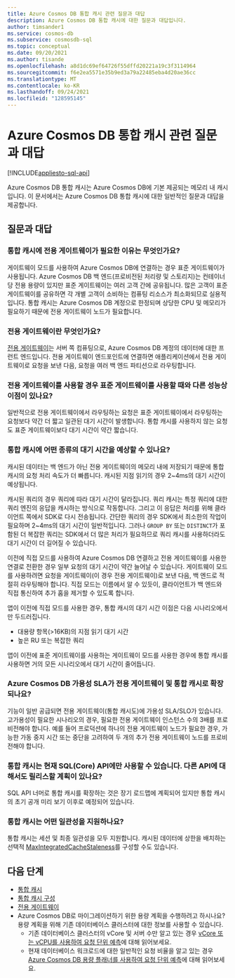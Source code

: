 ```yaml
---
title: Azure Cosmos DB 통합 캐시 관련 질문과 대답
description: Azure Cosmos DB 통합 캐시에 대한 질문과 대답입니다.
author: timsander1
ms.service: cosmos-db
ms.subservice: cosmosdb-sql
ms.topic: conceptual
ms.date: 09/20/2021
ms.author: tisande
ms.openlocfilehash: a8d1dc69ef64726f55dffd20221a19c3f3114964
ms.sourcegitcommit: f6e2ea5571e35b9ed3a79a22485eba4d20ae36cc
ms.translationtype: MT
ms.contentlocale: ko-KR
ms.lasthandoff: 09/24/2021
ms.locfileid: "128595145"
---
```

# <a name="azure-cosmos-db-integrated-cache-frequently-asked-questions"></a>Azure Cosmos DB 통합 캐시 관련 질문과 대답
[!INCLUDE[appliesto-sql-api](includes/appliesto-sql-api.md)]

Azure Cosmos DB 통합 캐시는 Azure Cosmos DB에 기본 제공되는 메모리 내 캐시입니다. 이 문서에서는 Azure Cosmos DB 통합 캐시에 대한 일반적인 질문과 대답을 제공합니다.

## <a name="frequently-asked-questions"></a>질문과 대답

### <a name="why-does-the-integrated-cache-require-a-dedicated-gateway"></a>통합 캐시에 전용 게이트웨이가 필요한 이유는 무엇인가요?

게이트웨이 모드를 사용하여 Azure Cosmos DB에 연결하는 경우 표준 게이트웨이가 사용됩니다. Azure Cosmos DB 백 엔드(프로비전된 처리량 및 스토리지)는 컨테이너당 전용 용량이 있지만 표준 게이트웨이는 여러 고객 간에 공유됩니다. 많은 고객이 표준 게이트웨이를 공유하면 각 개별 고객이 소비하는 컴퓨팅 리소스가 최소화되므로 실용적입니다. 통합 캐시는 Azure Cosmos DB 계정으로 한정되며 상당한 CPU 및 메모리가 필요하기 때문에 전용 게이트웨이 노드가 필요합니다.

### <a name="what-is-a-dedicated-gateway"></a>전용 게이트웨이란 무엇인가요?

[전용 게이트웨이](dedicated-gateway.md)는 서버 쪽 컴퓨팅으로, Azure Cosmos DB 계정의 데이터에 대한 프런트 엔드입니다. 전용 게이트웨이 엔드포인트에 연결하면 애플리케이션에서 전용 게이트웨이로 요청을 보낸 다음, 요청을 여러 백 엔드 파티션으로 라우팅합니다.

### <a name="does-using-the-dedicated-gateway-offer-any-other-performance-benefits-over-using-the-standard-gateway"></a>전용 게이트웨이를 사용할 경우 표준 게이트웨이를 사용할 때와 다른 성능상 이점이 있나요?

일반적으로 전용 게이트웨이에서 라우팅하는 요청은 표준 게이트웨이에서 라우팅하는 요청보다 약간 더 짧고 일관된 대기 시간이 발생합니다. 통합 캐시를 사용하지 않는 요청도 표준 게이트웨이보다 대기 시간이 약간 짧습니다.

### <a name="what-kind-of-latency-should-i-expect-from-the-integrated-cache"></a>통합 캐시에 어떤 종류의 대기 시간을 예상할 수 있나요?

캐시된 데이터는 백 엔드가 아닌 전용 게이트웨이의 메모리 내에 저장되기 때문에 통합 캐시의 요청 처리 속도가 더 빠릅니다. 캐시된 지점 읽기의 경우 2~4ms의 대기 시간이 예상됩니다.

캐시된 쿼리의 경우 쿼리에 따라 대기 시간이 달라집니다. 쿼리 캐시는 특정 쿼리에 대한 쿼리 엔진의 응답을 캐시하는 방식으로 작동합니다. 그리고 이 응답은 처리를 위해 클라이언트 쪽에서 SDK로 다시 전송됩니다. 간단한 쿼리의 경우 SDK에서 최소한의 작업이 필요하며 2~4ms의 대기 시간이 일반적입니다. 그러나 `GROUP BY` 또는 `DISTINCT`가 포함된 더 복잡한 쿼리는 SDK에서 더 많은 처리가 필요하므로 쿼리 캐시를 사용하더라도 대기 시간이 더 길어질 수 있습니다.

이전에 직접 모드를 사용하여 Azure Cosmos DB 연결하고 전용 게이트웨이를 사용한 연결로 전환한 경우 일부 요청의 대기 시간이 약간 늘어날 수 있습니다. 게이트웨이 모드를 사용하려면 요청을 게이트웨이(이 경우 전용 게이트웨이)로 보낸 다음, 백 엔드로 적절히 라우팅해야 합니다. 직접 모드는 이름에서 알 수 있듯이, 클라이언트가 백 엔드와 직접 통신하여 추가 홉을 제거할 수 있도록 합니다. 

앱이 이전에 직접 모드를 사용한 경우, 통합 캐시의 대기 시간 이점은 다음 시나리오에서만 두드러집니다.

- 대용량 항목(>16KB)의 지점 읽기 대기 시간
- 높은 RU 또는 복잡한 쿼리

앱이 이전에 표준 게이트웨이를 사용하는 게이트웨이 모드를 사용한 경우에 통합 캐시를 사용하면 거의 모든 시나리오에서 대기 시간이 줄어듭니다. 

### <a name="does-the-azure-cosmos-db-availability-sla-extend-to-the-dedicated-gateway-and-integrated-cache"></a>Azure Cosmos DB 가용성 SLA가 전용 게이트웨이 및 통합 캐시로 확장되나요?

기능이 일반 공급되면 전용 게이트웨이(통합 캐시도)에 가용성 SLA/SLO가 있습니다. 고가용성이 필요한 시나리오의 경우, 필요한 전용 게이트웨이 인스턴스 수의 3배를 프로비전해야 합니다. 예를 들어 프로덕션에 하나의 전용 게이트웨이 노드가 필요한 경우, 가능한 가동 중지 시간 또는 중단을 고려하여 두 개의 추가 전용 게이트웨이 노드를 프로비전해야 합니다.

### <a name="the-integrated-cache-is-only-available-for-sql-core-api-right-now-are-you-planning-on-releasing-it-for-other-apis-as-well"></a>통합 캐시는 현재 SQL(Core) API에만 사용할 수 있습니다. 다른 API에 대해서도 릴리스할 계획이 있나요?

SQL API 너머로 통합 캐시를 확장하는 것은 장기 로드맵에 계획되어 있지만 통합 캐시의 초기 공개 미리 보기 이후로 예정되어 있습니다.

### <a name="what-consistency-does-the-integrated-cache-support"></a>통합 캐시는 어떤 일관성을 지원하나요?

통합 캐시는 세션 및 최종 일관성을 모두 지원합니다. 캐시된 데이터에 상한을 배치하는 선택적 [MaxIntegratedCacheStaleness](integrated-cache.md#maxintegratedcachestaleness)를 구성할 수도 있습니다.

## <a name="next-steps"></a>다음 단계

- [통합 캐시](integrated-cache.md)
- [통합 캐시 구성](how-to-configure-integrated-cache.md)
- [전용 게이트웨이](dedicated-gateway.md)
- Azure Cosmos DB로 마이그레이션하기 위한 용량 계획을 수행하려고 하시나요? 용량 계획을 위해 기존 데이터베이스 클러스터에 대한 정보를 사용할 수 있습니다.
    - 기존 데이터베이스 클러스터의 vCore 및 서버 수만 알고 있는 경우 [vCore 또는 vCPU를 사용하여 요청 단위 예측](convert-vcore-to-request-unit.md)에 대해 읽어보세요. 
    - 현재 데이터베이스 워크로드에 대한 일반적인 요청 비율을 알고 있는 경우 [Azure Cosmos DB 용량 플래너를 사용하여 요청 단위 예측](estimate-ru-with-capacity-planner.md)에 대해 읽어보세요.